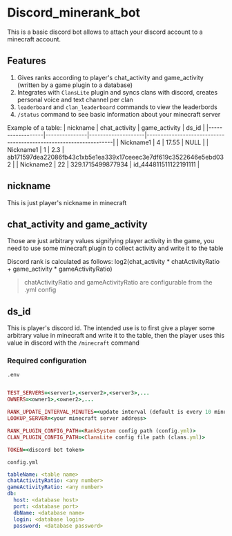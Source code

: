 # Discord_minerank_bot

This is a basic discord bot allows to attach your discord account to a minecraft account.

## Features
  1. Gives ranks according to player's chat_activity and game_activity (written by a game plugin to a database)
  2. Integrates with `ClansLite` plugin and syncs clans with discord, creates personal voice and text channel per clan
  3. `leaderboard` and `clan_leaderboard` commands to view the leaderbords
  4. `/status` command to see basic information about your minecraft server

Example of a table:
| nickname         | chat_activity | game_activity      | ds_id                                                            |
|------------------|---------------|--------------------|------------------------------------------------------------------|
| Nickname1        |             4 |              17.55 | NULL                                                             |
| Nickname1        |             1 |                2.3 | ab171597dea22086fb43c1xb5e1ea339x17ceeec3e7df619c3522646e5ebd032 |
| Nickname2        |            22 |  329.1715499877934 | id_444811511122191111                                            |


## nickname
This is just player's nickname in minecraft

## chat_activity and game_activity
Those are just arbitrary values signifying player activity in the game, 
you need to use some minecraft plugin to collect activity and write it to the table

Discord rank is calculated as follows: log2(chat_activity * chatActivityRatio + game_activity * gameActivityRatio)
> chatActivityRatio and gameActivityRatio are configurable from the .yml config

## ds_id
This is player's discord id. The intended use is to first give a player some arbitrary value in minecraft and write it to the table,
then the player uses this value in discord with the `/minecraft` command

### Required configuration
`.env`
```ruby

TEST_SERVERS=<server1>,<server2>,<server3>,...
OWNERS=<owner1>,<owner2>,...

RANK_UPDATE_INTERVAL_MINUTES=<update interval (default is every 10 minutes)>
LOOKUP_SERVER=<your minecraft server address>

RANK_PLUGIN_CONFIG_PATH=<RankSystem config path (config.yml)>
CLAN_PLUGIN_CONFIG_PATH=<ClansLite config file path (clans.yml)>

TOKEN=<discord bot token>
```

`config.yml`
```yaml
tableName: <table name>
chatActivityRatio: <any number>
gameActivityRatio: <any number>
db:
  host: <database host>
  port: <database port>
  dbName: <database name>
  login: <database login>
  password: <database password>

```
